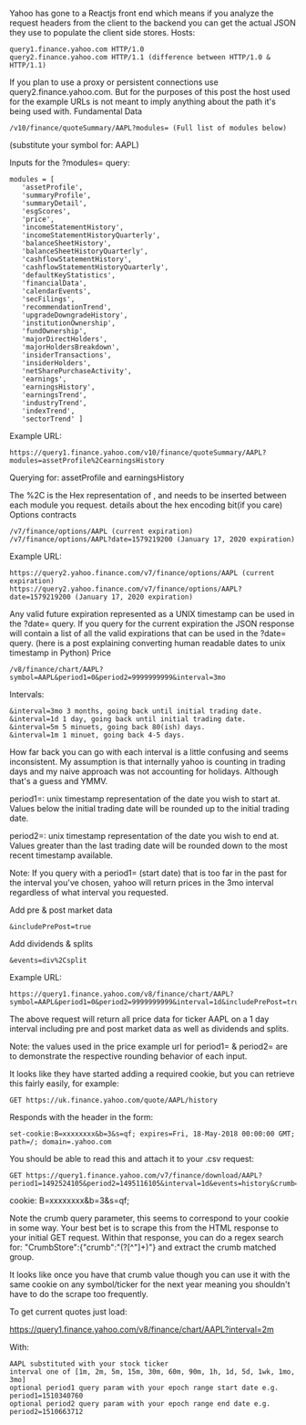 

Yahoo has gone to a Reactjs front end which means if you analyze the request headers from the client to the backend
 you can get the actual JSON they use to populate the client side stores.
Hosts:

    query1.finance.yahoo.com HTTP/1.0
    query2.finance.yahoo.com HTTP/1.1 (difference between HTTP/1.0 & HTTP/1.1)

If you plan to use a proxy or persistent connections use query2.finance.yahoo.com. But for the purposes of this post
 the host used for the example URLs is not meant to imply anything about the path it's being used with.
Fundamental Data

    /v10/finance/quoteSummary/AAPL?modules= (Full list of modules below)

(substitute your symbol for: AAPL)

Inputs for the ?modules= query:

    modules = [
       'assetProfile',
       'summaryProfile',
       'summaryDetail',
       'esgScores',
       'price',
       'incomeStatementHistory',
       'incomeStatementHistoryQuarterly',
       'balanceSheetHistory',
       'balanceSheetHistoryQuarterly',
       'cashflowStatementHistory',
       'cashflowStatementHistoryQuarterly',
       'defaultKeyStatistics',
       'financialData',
       'calendarEvents',
       'secFilings',
       'recommendationTrend',
       'upgradeDowngradeHistory',
       'institutionOwnership',
       'fundOwnership',
       'majorDirectHolders',
       'majorHoldersBreakdown',
       'insiderTransactions',
       'insiderHolders',
       'netSharePurchaseActivity',
       'earnings',
       'earningsHistory',
       'earningsTrend',
       'industryTrend',
       'indexTrend',
       'sectorTrend' ]

Example URL:

    https://query1.finance.yahoo.com/v10/finance/quoteSummary/AAPL?modules=assetProfile%2CearningsHistory

Querying for: assetProfile and earningsHistory

The %2C is the Hex representation of , and needs to be inserted between each module you request. details about the
 hex encoding bit(if you care)
Options contracts

    /v7/finance/options/AAPL (current expiration)
    /v7/finance/options/AAPL?date=1579219200 (January 17, 2020 expiration)

Example URL:

    https://query2.yahoo.finance.com/v7/finance/options/AAPL (current expiration)
    https://query2.yahoo.finance.com/v7/finance/options/AAPL?date=1579219200 (January 17, 2020 expiration)

Any valid future expiration represented as a UNIX timestamp can be used in the ?date= query. If you query for
 the current expiration the JSON response will contain a list of all the valid expirations that can be used in
  the ?date= query. (here is a post explaining converting human readable dates to unix timestamp in Python)
Price

    /v8/finance/chart/AAPL?symbol=AAPL&period1=0&period2=9999999999&interval=3mo

Intervals:

    &interval=3mo 3 months, going back until initial trading date.
    &interval=1d 1 day, going back until initial trading date.
    &interval=5m 5 minuets, going back 80(ish) days.
    &interval=1m 1 minuet, going back 4-5 days.

How far back you can go with each interval is a little confusing and seems inconsistent. My assumption is that
 internally yahoo is counting in trading days and my naive approach was not accounting for holidays. Although
 that's a guess and YMMV.

period1=: unix timestamp representation of the date you wish to start at. Values below the initial
 trading date will be rounded up to the initial trading date.

period2=: unix timestamp representation of the date you wish to end at. Values greater than the last
trading date will be rounded down to the most recent timestamp available.

Note: If you query with a period1= (start date) that is too far in the past for the interval you've
 chosen, yahoo will return prices in the 3mo interval regardless of what interval you requested.

Add pre & post market data

    &includePrePost=true

Add dividends & splits

    &events=div%2Csplit

Example URL:

    https://query1.finance.yahoo.com/v8/finance/chart/AAPL?symbol=AAPL&period1=0&period2=9999999999&interval=1d&includePrePost=true&events=div%2Csplit

The above request will return all price data for ticker AAPL on a 1 day interval including pre
 and post market data as well as dividends and splits.

Note: the values used in the price example url for period1= & period2= are to demonstrate the
 respective rounding behavior of each input.



It looks like they have started adding a required cookie, but you can retrieve this fairly easily, for example:

    GET https://uk.finance.yahoo.com/quote/AAPL/history

Responds with the header in the form:

    set-cookie:B=xxxxxxxx&b=3&s=qf; expires=Fri, 18-May-2018 00:00:00 GMT; path=/; domain=.yahoo.com

You should be able to read this and attach it to your .csv request:

    GET https://query1.finance.yahoo.com/v7/finance/download/AAPL?period1=1492524105&period2=1495116105&interval=1d&events=history&crumb=tO1hNZoUQeQ
cookie: B=xxxxxxxx&b=3&s=qf;

Note the crumb query parameter, this seems to correspond to your cookie in some way. Your best bet is to scrape this from the HTML response to your initial GET request. Within that response, you can do a regex search for: "CrumbStore":\{"crumb":"(?<crumb>[^"]+)"\} and extract the crumb matched group.

It looks like once you have that crumb value though you can use it with the same cookie on any symbol/ticker for the next year meaning you shouldn't have to do the scrape too frequently.

To get current quotes just load:

https://query1.finance.yahoo.com/v8/finance/chart/AAPL?interval=2m

With:

    AAPL substituted with your stock ticker
    interval one of [1m, 2m, 5m, 15m, 30m, 60m, 90m, 1h, 1d, 5d, 1wk, 1mo, 3mo]
    optional period1 query param with your epoch range start date e.g. period1=1510340760
    optional period2 query param with your epoch range end date e.g. period2=1510663712


